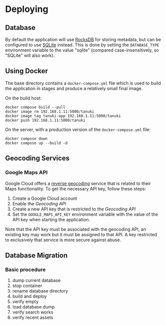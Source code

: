 # Deploying

## Database

By default the application will use [RocksDB](https://rocksdb.org) for storing metadata, but can be configured to use [SQLite](https://sqlite.org) instead. This is done by setting the `DATABASE_TYPE` environment variable to the value "sqlite" (compared case-insensitively, so "SQLite" will also work).

## Using Docker

The base directory contains a `docker-compose.yml` file which is used to build the application in stages and produce a relatively small final image.

On the build host:

```shell
docker compose build --pull
docker image rm 192.168.1.11:5000/tanuki
docker image tag tanuki-app 192.168.1.11:5000/tanuki
docker push 192.168.1.11:5000/tanuki
```

On the server, with a production version of the `docker-compose.yml` file:

```shell
docker compose down
docker compose up --build -d
```

## Geocoding Services

### Google Maps API

Google Cloud offers a [reverse geocoding](https://developers.google.com/maps/documentation/geocoding/requests-reverse-geocoding) service that is related to their Maps functionality. To get the necessary API key, follow these steps:

1. Create a Google Cloud account
1. Enable the *Geocoding API*
1. Create a new API key that is restricted to the *Geocoding API*
1. Set the `GOOGLE_MAPS_API_KEY` environment variable with the value of the API key when starting the application.

Note that the API key must be associated with the geocoding API, an existing key may work but it must be assigned to that API. A key restricted to exclusively that service is more secure against abuse.

## Database Migration

### Basic procedure

1. dump current database
2. stop container
3. rename database directory
4. build and deploy
5. verify empty
6. load database dump
7. verify search works
8. verify recent assets
